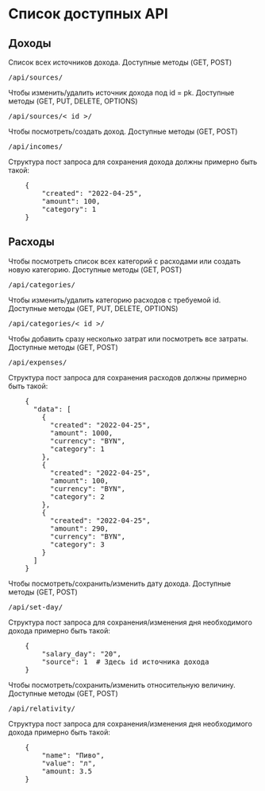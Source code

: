 <h1>Список доступных API</h1>
<h2>Доходы</h2>
<p>Список всех источников дохода. Доступные методы (GET, POST)</p>
<pre class="api">/api/sources/</pre>
<p>Чтобы изменить/удалить источник дохода под id = pk. Доступные методы (GET, PUT, DELETE, OPTIONS)</p>
<pre class="api">/api/sources/< id >/</pre>
<p>Чтобы посмотреть/создать доход. Доступные методы (GET, POST)</p>
<pre class="api">/api/incomes/</pre>
<p>Структура пост запроса для сохранения дохода должны примерно быть такой:</p>
<pre class="code">
    {
        "created": "2022-04-25",
        "amount": 100,
        "category": 1
    }
</pre>
<h2>Расходы</h2>
<p>Чтобы посмотреть список всех категорий с расходами или создать новую категорию. Доступные методы (GET, POST)</p>
<pre class="api">/api/categories/</pre>
<p>Чтобы изменить/удалить категорию расходов c требуемой id. Доступные методы (GET, PUT, DELETE, OPTIONS)</p>
<pre class="api">/api/categories/< id >/</pre>
<p>Чтобы добавить сразу несколько затрат или посмотреть все затраты. Доступные методы (GET, POST)</p>
<pre class="api">/api/expenses/</pre>
<p>Структура пост запроса для сохранения расходов должны примерно быть такой:</p>
<pre class="code">
    {
      "data": [
        {
          "created": "2022-04-25",
          "amount": 1000,
          "currency": "BYN",
          "category": 1
        },
        {
          "created": "2022-04-25",
          "amount": 100,
          "currency": "BYN",
          "category": 2
        },
        {
          "created": "2022-04-25",
          "amount": 290,
          "currency": "BYN",
          "category": 3
        }
      ]
    }
</pre>

<p>Чтобы посмотреть/сохранить/изменить дату дохода. Доступные методы (GET, POST)</p>
<pre class="api">/api/set-day/</pre>
<p>Структура пост запроса для сохранения/изменения дня необходимого дохода примерно быть такой:</p>
<pre class="code">
    {
        "salary_day": "20",
        "source": 1  # Здесь id источника дохода
    }
</pre>
<p>Чтобы посмотреть/сохранить/изменить относительную величину. Доступные методы (GET, POST)</p>
<pre class="api">/api/relativity/</pre>
<p>Структура пост запроса для сохранения/изменения дня необходимого дохода примерно быть такой:</p>
<pre class="code">
    {
        "name": "Пиво",
        "value": "л",
        "amount: 3.5
    }
</pre>
